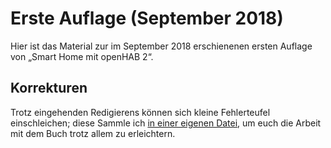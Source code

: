 # Erste Auflage (September 2018)
Hier ist das Material zur im September 2018 erschienenen ersten Auflage von „Smart Home mit openHAB 2“.

## Korrekturen
Trotz eingehenden Redigierens können sich kleine Fehlerteufel einschleichen; diese Sammle ich [in einer eigenen Datei](doc/Korrekturen.md), um euch die Arbeit mit dem Buch trotz allem zu erleichtern.
